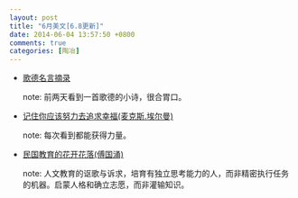 ```yaml
---
layout: post
title: "6月美文[6.8更新]"
date: 2014-06-04 13:57:50 +0800
comments: true
categories: [陶冶]
---
```

- <a href="http://www.quoteland.com/author/Johann-von-Goethe-Quotes/960/" target="_blank" rel="nofollow">歌德名言摘录</a>

	note: 前两天看到一首歌德的小诗，很合胃口。

- <a href="http://www.douban.com/group/topic/9226447/" target="_blank" rel="nofollow">记住你应该努力去追求幸福(麦克斯.埃尔曼)</a>

	note: 每次看到都能获得力量。

- <a href="http://blog.sina.com.cn/s/blog_48fe46d90102e1hy.html" target="_blank" rel="nofollow">民国教育的花开花落(傅国涌)</a>

	note: 人文教育的讴歌与诉求，培育有独立思考能力的人，而非精密执行任务的机器。启蒙人格和确立志愿，而非灌输知识。



